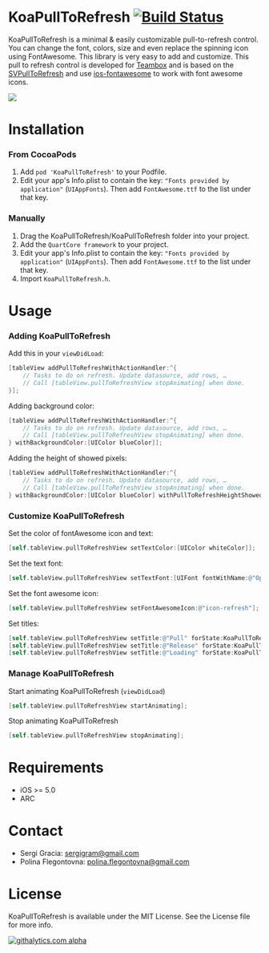KoaPullToRefresh [![Build Status](https://travis-ci.org/[YOUR_GITHUB_USERNAME]/[YOUR_PROJECT_NAME].png)](https://travis-ci.org/[YOUR_GITHUB_USERNAME]/[YOUR_PROJECT_NAME])
================
KoaPullToRefresh is a minimal & easily customizable pull-to-refresh control. You can change the font, colors, size and even replace the spinning icon using FontAwesome. This library is very easy to add and customize. This pull to refresh control is developed for [Teambox](http://teambox.com) and is based on the [SVPullToRefresh](https://github.com/samvermette/SVPullToRefresh) and use [ios-fontawesome](https://github.com/alexdrone/ios-fontawesome) to work with font awesome icons.

![](https://dl.dropbox.com/s/z3c413vrrfsxfez/KoaPullToRefresh_S1.png)

Installation
============
### From CocoaPods
1. Add ```pod 'KoaPullToRefresh'``` to your Podfile.
2. Edit your app's Info.plist to contain the key: ```"Fonts provided by application"``` (```UIAppFonts```). Then add ```FontAwesome.ttf``` to the list under that key.

### Manually
1. Drag the KoaPullToRefresh/KoaPullToRefresh folder into your project.
2. Add the ```QuartCore framework``` to your project.
3. Edit your app's Info.plist to contain the key: ```"Fonts provided by application"``` (```UIAppFonts```). Then add ```FontAwesome.ttf``` to the list under that key.
4. Import ```KoaPullToRefresh.h```.

Usage
=====
### Adding KoaPullToRefresh
Add this in your ```viewDidLoad```:

```objective-c
[tableView addPullToRefreshWithActionHandler:^{
	// Tasks to do on refresh. Update datasource, add rows, …
	// Call [tableView.pullToRefreshView stopAnimating] when done.
}];
```

Adding background color:

```objective-c
[tableView addPullToRefreshWithActionHandler:^{
	// Tasks to do on refresh. Update datasource, add rows, …
	// Call [tableView.pullToRefreshView stopAnimating] when done.
} withBackgroundColor:[UIColor blueColor]];
```

Adding the height of showed pixels:

```objective-c
[tableView addPullToRefreshWithActionHandler:^{
	// Tasks to do on refresh. Update datasource, add rows, …
	// Call [tableView.pullToRefreshView stopAnimating] when done.
} withBackgroundColor:[UIColor blueColor] withPullToRefreshHeightShowed:2];
```

### Customize KoaPullToRefresh

Set the color of fontAwesome icon and text:

```objective-c
[self.tableView.pullToRefreshView setTextColor:[UIColor whiteColor]];
```

Set the text font:

```objective-c
[self.tableView.pullToRefreshView setTextFont:[UIFont fontWithName:@"OpenSans-Bold" size:14]];
```

Set the font awesome icon:

```objective-c
[self.tableView.pullToRefreshView setFontAwesomeIcon:@"icon-refresh"];
```

Set titles:

```objective-c
[self.tableView.pullToRefreshView setTitle:@"Pull" forState:KoaPullToRefreshStateStopped];
[self.tableView.pullToRefreshView setTitle:@"Release" forState:KoaPullToRefreshStateTriggered];
[self.tableView.pullToRefreshView setTitle:@"Loading" forState:KoaPullToRefreshStateLoading];
```

### Manage KoaPullToRefresh

Start animating KoaPullToRefresh (```viewDidLoad```)

```objective-c
[self.tableView.pullToRefreshView startAnimating];
```

Stop animating KoaPullToRefresh

```objective-c
[self.tableView.pullToRefreshView stopAnimating];
```

Requirements
============
* iOS >= 5.0
* ARC

Contact
=======
* Sergi Gracia: sergigram@gmail.com
* Polina Flegontovna: polina.flegontovna@gmail.com

License
=======
KoaPullToRefresh is available under the MIT License. See the License file for more info.

[![githalytics.com alpha](https://cruel-carlota.pagodabox.com/a2cc0b866193ddfa6f06c859bc7ef2ec "githalytics.com")](http://githalytics.com/sergigracia/KoaPullToRefresh)